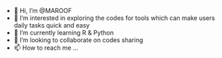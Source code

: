 - 👋 Hi, I’m @MAROOF
- 👀 I’m interested in exploring the codes for tools which can make users daily tasks quick and easy  
- 🌱 I’m currently learning R & Python
- 💞️ I’m looking to collaborate on codes sharing 
- 📫 How to reach me ...

<!---
mmaroofali/mmaroofali is a ✨ special ✨ repository because its `README.md` (this file) appears on your GitHub profile.
You can click the Preview link to take a look at your changes.
--->

